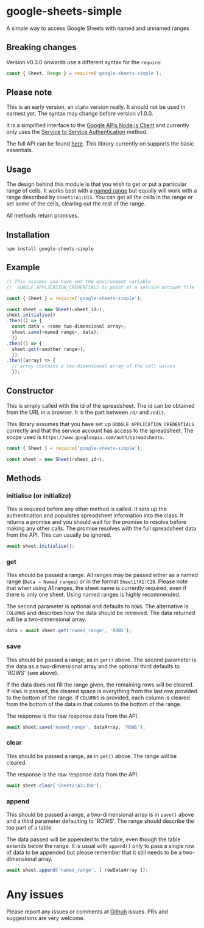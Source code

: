 [googleapis]: https://www.npmjs.com/package/googleapis
[service]: https://www.npmjs.com/package/googleapis#service-to-service-authentication
[range]: https://support.google.com/docs/answer/63175?co=GENIE.Platform%3DDesktop&hl=en
[github]: https://github.com/CliffS/google-sheets-simple/issues
[API]: https://developers.google.com/sheets/api/reference/rest

# google-sheets-simple

A simple way to access Google Sheets with named and unnamed ranges

## Breaking changes

Version v0.3.0 onwards use a different syntax for the `require`:

```javascript
const { Sheet, Range } = require('google-sheets-simple');
```

## Please note

This is an early version, an `alpha` version really.  It should not
be used in earnest yet.  The syntax may change before version v1.0.0.

It is a simplified interface to the [Google APIs Node.js Client][googleapis]
and currently only uses the [Service to Service Authentication][service]
method.

The full API can be found [here][API].  This library currently on supports
the basic essentials.

## Usage

The design behind this module is that you wish to get or put a
particular range of cells.  It works best with a [named range][range] but
equally will work with a range described by `Sheet1!A1:D15`.  You
can get all the cells in the range or set some of the cells, clearing
out the rest of the range.

All methods return promises.

## Installation

```
npm install google-sheets-simple
```

## Example

```javascript
// This assumes you have set the environment variable
//  GOOGLE_APPLICATION_CREDENTIALS to point at a service account file

const { Sheet } = require('google-sheets-simple');

const sheet = new Sheet(<sheet_id>);
sheet.initialise()
.then(() => {
  const data = <some two-dimensional array>;
  sheet.save(<named range>, data);
  })
.then(() => {
  sheet.get(<another range>);
  })
.then((array) => {
  // array contains a two-dimensional array of the cell values
  });
```

## Constructor

This is simply called with the id of the spreadsheet.  The id can
be obtained from the URL in a browser.  It is the part between `/d/` and
`/edit`.

This library assumes that you have set up `GOOGLE_APPLICATION_CREDENTIALS`
correctly and that the service account has access to the
spreadsheet. The scope used is `https://www.googleapis.com/auth/spreadsheets`.

```javascript
const { Sheet } = require('google-sheets-simple');

const sheet = new Sheet(<sheet_id>);
```

## Methods

### initialise (or initialize)

This is required before any other method is called.  It sets up the
authentication and populates spreadsheet information into the class.
It returns a promise and you should wait for the promise to resolve
before making any other calls.  The promise resolves with the full
spreadsheet data from the API.  This can usually be ignored.

```javascript
await sheet.initialise();
```

### get

This should be passed a range.  All ranges may be passed either as a
named range (`Data ⇒ Named ranges`) or in the format `Sheet1!A1:C20`.
Please note that when using A1 ranges, the sheet name is currently
required, even if there is only one sheet.  Using named ranges is
highly recommended.

The second parameter is optional and defaults to `ROWS`.  The alternative
is `COLUMNS` and describes how the data should be retreived. The data
returned will be a two-dimensional array.

```javascript
data = await sheet.get('named_range', 'ROWS');
```

### save

This should be passed a range, as in `get()` above.  The second
parameter is the data as a two-dimensional array and the optional
third defaults to 'ROWS' (see above).

If the data does not fill the range given, the remaining rows will
be cleared.  If `ROWS` is passed, the cleared space is everything
from the last row provided to the bottom of the range.  If `COLUMNS`
is provided, each column is cleared from the bottom of the data in
that column to the bottom of the range.

The response is the raw response data from the API.

```javascript
await sheet.save('named_range', dataArray, 'ROWS');
```

### clear

This should be passed a range, as in `get()` above.  The range
will be cleared.

The response is the raw response data from the API.

```javascript
await sheet.clear('Sheet2!A3:J50');
```

### append

This should be passed a range, a two-dimensional array is in `save()`
above and a third parameter defaulting to 'ROWS'.  The range should describe
the top part of a table.

The data passed will be appended to the table, even though the table
extends below the range.  It is usual with `append()` only to pass
a single row of data to be appended but please remember that it still
needs to be a two-dimensional array.

```javascript
await sheet.append('named_range', [ rowDataArray ]);
```

# Any issues

Please report any issues or comments at [Github][github] issues. PRs and
suggestions are very welcome.
